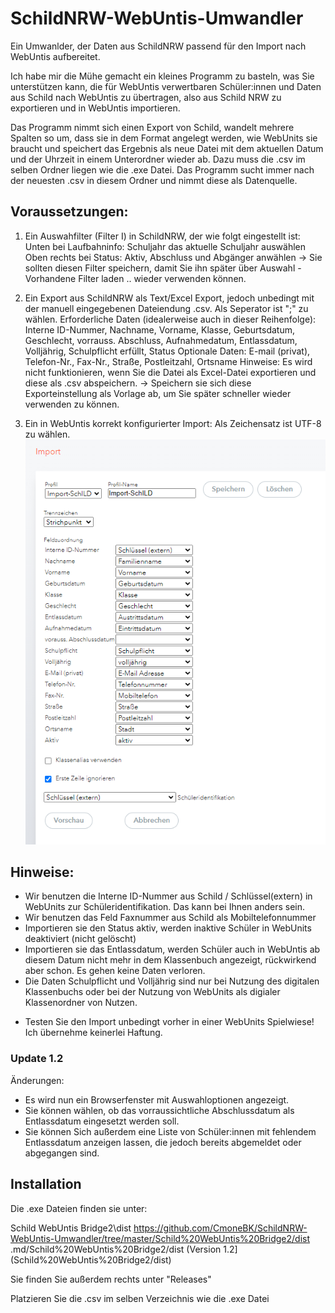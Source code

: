 # SchildNRW-WebUntis-Umwandler
Ein Umwanlder, der Daten aus SchildNRW passend für den Import nach WebUntis aufbereitet.

Ich habe mir die Mühe gemacht ein kleines Programm zu basteln, was Sie unterstützen kann, die für WebUntis verwertbaren Schüler:innen und Daten aus Schild nach WebUntis zu übertragen, also aus Schild NRW zu exportieren und in WebUntis importieren.

Das Programm nimmt sich einen Export von Schild, wandelt mehrere Spalten so um, dass sie in dem Format angelegt werden, wie WebUnits sie braucht und speichert das Ergebnis als neue Datei mit dem aktuellen Datum und der Uhrzeit in einem Unterordner wieder ab.
Dazu muss die .csv im selben Ordner liegen wie die .exe Datei. Das Programm sucht immer nach der neuesten .csv in diesem Ordner und nimmt diese als Datenquelle.

## Voraussetzungen:
1. Ein Auswahfilter (Filter I) in SchildNRW, der wie folgt eingestellt ist:
Unten bei Laufbahninfo: Schuljahr das aktuelle Schuljahr auswählen
Oben rechts bei Status: Aktiv, Abschluss und Abgänger anwählen
-> Sie sollten diesen Filter speichern, damit Sie ihn später über Auswahl - Vorhandene Filter laden .. wieder verwenden können.

2. Ein Export aus SchildNRW als Text/Excel Export, jedoch unbedingt mit der manuell eingegebenen Dateiendung .csv.
Als Seperator ist ";" zu wählen.
Erforderliche Daten (idealerweise auch in dieser Reihenfolge): Interne ID-Nummer, Nachname, Vorname, Klasse, Geburtsdatum, Geschlecht, vorrauss. Abschluss, Aufnahmedatum, Entlassdatum, Volljährig, Schulpflicht erfüllt, Status
Optionale Daten: E-mail (privat), Telefon-Nr., Fax-Nr., Straße, Postleitzahl, Ortsname
Hinweise:
Es wird nicht funktionieren, wenn Sie die Datei als Excel-Datei exportieren und diese als .csv abspeichern.
-> Speichern sie sich diese Exporteinstellung als Vorlage ab, um Sie später schneller wieder verwenden zu können.

3. Ein in WebUntis korrekt konfigurierter Import:
Als Zeichensatz ist UTF-8 zu wählen.
![Korrekt konfigurierter WebUntis Import](/WebUntis%20Importeinstellungen.png)

## Hinweise:
* Wir benutzen die Interne ID-Nummer aus Schild / Schlüssel(extern) in WebUnits zur Schüleridentifikation. Das kann bei Ihnen anders sein.
* Wir benutzen das Feld Faxnummer aus Schild als Mobiltelefonnummer
* Importieren sie den Status aktiv, werden inaktive Schüler in WebUnits deaktiviert (nicht gelöscht)
* Importieren sie das Entlassdatum, werden Schüler auch in WebUntis ab diesem Datum nicht mehr in dem Klassenbuch angezeigt, rückwirkend aber schon. Es gehen keine Daten verloren.
* Die Daten Schulpflicht und Volljährig sind nur bei Nutzung des digitalen Klassenbuchs oder bei der Nutzung von WebUnits als digialer Klassenordner von Nutzen.
- Testen Sie den Import unbedingt vorher in einer WebUnits Spielwiese! Ich übernehme keinerlei Haftung.

### Update 1.2
Änderungen:
- Es wird nun ein Browserfenster mit Auswahloptionen angezeigt.
- Sie können wählen, ob das vorraussichtliche Abschlussdatum als Entlassdatum eingesetzt werden soll.
- Sie können Sich außerdem eine Liste von Schüler:innen mit fehlendem Entlassdatum anzeigen lassen, die jedoch bereits abgemeldet oder abgegangen sind.

## Installation

Die .exe Dateien finden sie unter:

Schild WebUntis Bridge2\dist
https://github.com/CmoneBK/SchildNRW-WebUntis-Umwandler/tree/master/Schild%20WebUntis%20Bridge2/dist
.md/Schild%20WebUntis%20Bridge2/dist
(Version 1.2](Schild%20WebUntis%20Bridge2/dist)

Sie finden Sie außerdem rechts unter "Releases"

Platzieren Sie die .csv im selben Verzeichnis wie die .exe Datei
